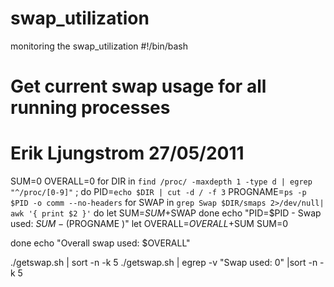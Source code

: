 # swap_utilization
monitoring the swap_utilization
#!/bin/bash
 # Get current swap usage for all running processes
 # Erik Ljungstrom 27/05/2011
 SUM=0
 OVERALL=0
 for DIR in `find /proc/ -maxdepth 1 -type d | egrep "^/proc/[0-9]"` ; do
 PID=`echo $DIR | cut -d / -f 3`
 PROGNAME=`ps -p $PID -o comm --no-headers`
 for SWAP in `grep Swap $DIR/smaps 2>/dev/null| awk '{ print $2 }'`
 do
 let SUM=$SUM+$SWAP
 done
 echo "PID=$PID - Swap used: $SUM - ($PROGNAME )"
 let OVERALL=$OVERALL+$SUM
 SUM=0
 
done
 echo "Overall swap used: $OVERALL"


./getswap.sh | sort -n -k 5 
./getswap.sh | egrep -v "Swap used: 0" |sort -n -k 5
